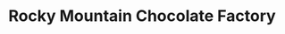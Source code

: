 ---
title: "Rocky Mountain Chocolate Factory"
url: /seattle/rocky-mountain-chocolate-factory-1st-avenue/
shop: confectionery
---